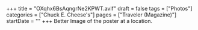 +++
title = "OXqhx6BsAqngrNe2KPWT.avif"
draft = false
tags = ["Photos"]
categories = ["Chuck E. Cheese's"]
pages = ["Traveler (Magazine)"]
startDate = ""
+++
Better Image of the poster at a location.
